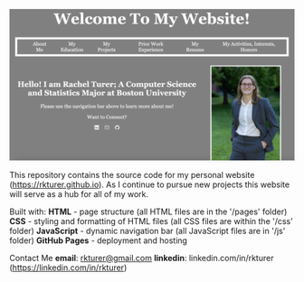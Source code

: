 ![Website Preview](/images/preview.png) 

This repository contains the source code for my personal website (https://rkturer.github.io). As I continue to pursue new projects this website will serve as a hub for all of my work. 

Built with: 
**HTML** - page structure (all HTML files are in the '/pages' folder)
**CSS** - styling and formatting of HTML files (all CSS files are within the '/css' folder)
**JavaScript** - dynamic navigation bar (all JavaScript files are in '/js' folder) 
**GitHub Pages** - deployment and hosting
 
Contact Me
**email**: rkturer@gmail.com
**linkedin**: linkedin.com/in/rkturer (https://linkedin.com/in/rkturer)

